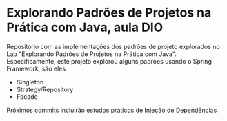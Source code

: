 # Explorando Padrões de Projetos na Prática com Java, aula DIO

Repositório com as implementações dos padrões de projeto explorados no Lab "Explorando Padrões de Projetos na Prática com Java". Especificamente, este projeto explorou alguns padrões usando o Spring Framework, são eles:
- Singleton
- Strategy/Repository
- Facade

Próximos commits incluirão estudos práticos de Injeção de Dependências
